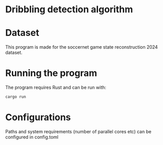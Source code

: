 # Dribbling detection algorithm

# Dataset
This program is made for the soccernet game state reconstruction 2024 dataset.

# Running the program
The program requires Rust and can be run with:
```Rust
cargo run
```

# Configurations 
Paths and system requirements (number of parallel cores etc) can be configured in config.toml
